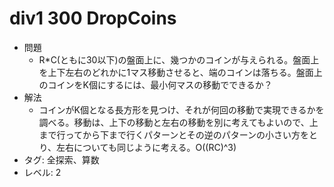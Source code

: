# div1 300 DropCoins

- 問題
    - R\*C(ともに30以下)の盤面上に、幾つかのコインが与えられる。盤面上を上下左右のどれかに1マス移動させると、端のコインは落ちる。盤面上のコインをK個にするには、最小何マスの移動でできるか？
- 解法
    - コインがK個となる長方形を見つけ、それが何回の移動で実現できるかを調べる。移動は、上下の移動と左右の移動を別に考えてもよいので、上まで行ってから下まで行くパターンとその逆のパターンの小さい方をとり、左右についても同じように考える。O((RC)^3)
- タグ: 全探索、算数
- レベル: 2
